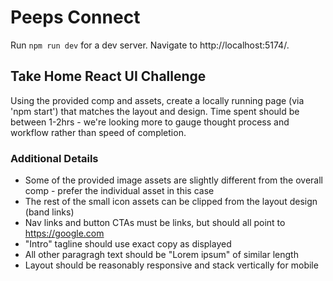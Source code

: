 # Peeps Connect 

Run `npm run dev` for a dev server. Navigate to http://localhost:5174/. 

## Take Home React UI Challenge
Using the provided comp and assets, create a locally running page (via 'npm start') that matches the layout and design. Time spent should be between 1-2hrs - we're looking more to gauge thought process and workflow rather than speed of completion.

### Additional Details
- Some of the provided image assets are slightly different from the overall comp - prefer the individual asset in this case
- The rest of the small icon assets can be clipped from the layout design (band links)
- Nav links and button CTAs must be links, but should all point to https://google.com
- "Intro" tagline should use exact copy as displayed
- All other paragragh text should be "Lorem ipsum" of similar length
- Layout should be reasonably responsive and stack vertically for mobile

